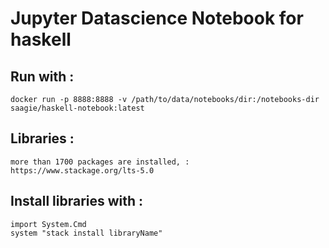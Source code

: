 # Jupyter Datascience Notebook for haskell

## Run with :
	docker run -p 8888:8888 -v /path/to/data/notebooks/dir:/notebooks-dir saagie/haskell-notebook:latest

## Libraries :
	more than 1700 packages are installed, :
	https://www.stackage.org/lts-5.0

## Install libraries with :
	import System.Cmd
	system "stack install libraryName"
